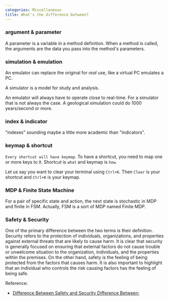 ```yaml
---
categories: Miscellaneous
title: What's the difference between?
---
```


### argument & parameter

A parameter is a variable in a method definition. When a method is called, the arguments are the data you pass into the method's parameters. 

### simulation & emulation

An emulator can replace the original for *real* use, like a virtual PC emulates a PC.

A simulator is a model for study and analysis.

An emulator will always have to operate close to real-time. For a simulator that is not always the case. A geological simulation could do 1000 years/second or more.

### index & indicator

"indexes" sounding maybe a little more academic than "indicators". 

### keymap & shortcut

`Every shortcut will have keymap`. To have a shortcut, you need to map one or more keys to it. Shortcut is `what` and keymap is `how`.

Let us say you want to clear your terminal using `Ctrl+K`. Then `Clear` is your shortcut and `Ctrl+K` is your keymap.

### MDP & Finite State Machine

For a pair of specific state and action, the next state is stochastic in MDP and finite in FSM. Actually,  FSM is a sort of MDP named Finite MDP.

### Safety & Security

 One of the primary difference between the two terms is their definition. Security refers to the protection of individuals, organizations, and properties against external threats that are likely to cause harm. It is clear that security is generally focused on ensuring that external factors do not cause trouble or unwelcome situation to the organization, individuals, and the properties within the premises. On the other hand, safety is the feeling of being protected from the factors that causes harm. It is also important to highlight that an individual who controls the risk causing factors has the feeling of being safe.

Reference:

- [Difference Between Safety and Security  Difference Between](http://www.differencebetween.net/language/words-language/difference-between-safety-and-security/);